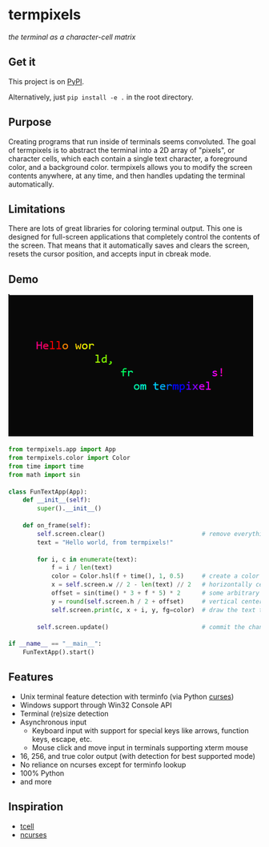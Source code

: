 # termpixels
*the terminal as a character-cell matrix*

## Get it
This project is on [PyPI][pypi].

Alternatively, just `pip install -e .` in the root directory.

## Purpose
Creating programs that run inside of terminals seems convoluted. The goal of termpixels is to abstract the terminal into a 2D array of "pixels", or character cells, which each contain a single text character, a foreground color, and a background color. termpixels allows you to modify the screen contents anywhere, at any time, and then handles updating the terminal automatically.

## Limitations
There are lots of great libraries for coloring terminal output. This one is designed for full-screen applications that completely control the contents of the screen. That means that it automatically saves and clears the screen, resets the cursor position, and accepts input in cbreak mode.

## Demo
![Demo gif](fun-text.gif)
```python
from termpixels.app import App
from termpixels.color import Color
from time import time
from math import sin

class FunTextApp(App):
    def __init__(self):
        super().__init__()
    
    def on_frame(self):
        self.screen.clear()                           # remove everything from the screen
        text = "Hello world, from termpixels!"
        
        for i, c in enumerate(text):
            f = i / len(text)
            color = Color.hsl(f + time(), 1, 0.5)     # create a color from a hue value
            x = self.screen.w // 2 - len(text) // 2   # horizontally center the text
            offset = sin(time() * 3 + f * 5) * 2      # some arbitrary math
            y = round(self.screen.h / 2 + offset)     # vertical center with an offset
            self.screen.print(c, x + i, y, fg=color)  # draw the text to the screen buffer
        
        self.screen.update()                          # commit the changes to the screen

if __name__ == "__main__":
    FunTextApp().start()
```

## Features
* Unix terminal feature detection with terminfo (via Python [curses][python-curses])
* Windows support through Win32 Console API
* Terminal (re)size detection
* Asynchronous input
	* Keyboard input with support for special keys like arrows, function keys, escape, etc.
	* Mouse click and move input in terminals supporting xterm mouse
* 16, 256, and true color output (with detection for best supported mode)
* No reliance on ncurses except for terminfo lookup
* 100% Python
* and more

## Inspiration
* [tcell][tcell]
* [ncurses][ncurses]

[python-curses]: https://docs.python.org/3/howto/curses.html
[tcell]: https://github.com/gdamore/tcell
[ncurses]: https://www.gnu.org/software/ncurses/
[pypi]: https://pypi.org/project/termpixels/

